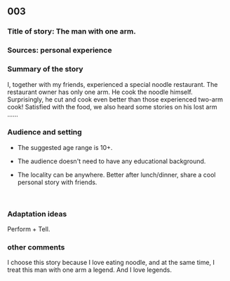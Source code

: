 ## 003
### Title of story: The man with one arm.



### Sources: personal experience



### Summary of the story

I, together with my friends, experienced a special noodle restaurant. The restaurant owner has only one arm. He cook the noodle himself. Surprisingly, he cut and cook even better than those experienced two-arm cook! Satisfied with the food, we also heard some stories on his lost arm ......



### Audience and setting
* The suggested age range is 10+.  

* The audience doesn't need to have any educational background.

* The locality can be anywhere. Better after lunch/dinner, share a cool personal story with friends.

  ​

### Adaptation ideas
Perform + Tell.



### other comments
I choose this story because I love eating noodle, and at the same time, I treat this man with one arm a legend. And I love legends.


